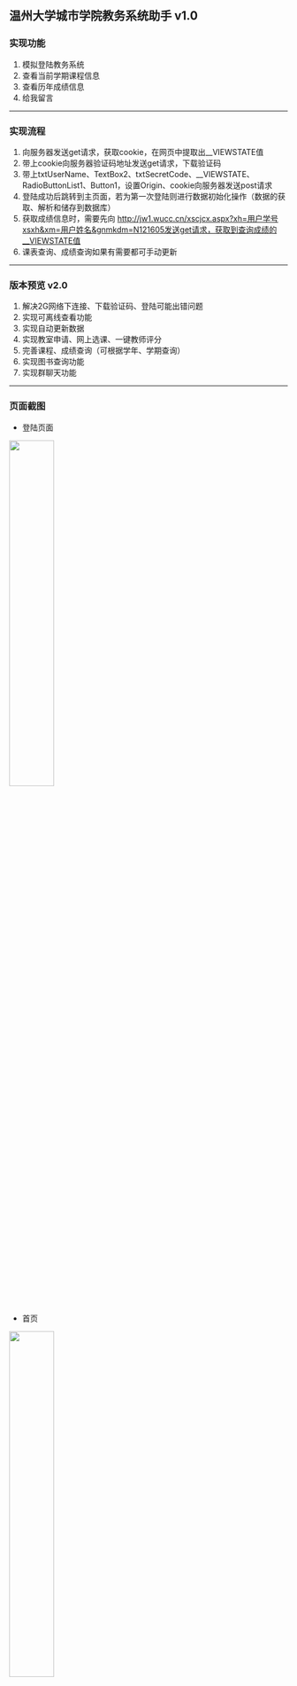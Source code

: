 ## 温州大学城市学院教务系统助手 v1.0


### 实现功能

1. 模拟登陆教务系统
2. 查看当前学期课程信息
3. 查看历年成绩信息
4. 给我留言

---

### 实现流程

1. 向服务器发送get请求，获取cookie，在网页中提取出__VIEWSTATE值
2. 带上cookie向服务器验证码地址发送get请求，下载验证码
3. 带上txtUserName、TextBox2、txtSecretCode、__VIEWSTATE、RadioButtonList1、Button1，设置Origin、cookie向服务器发送post请求
4. 登陆成功后跳转到主页面，若为第一次登陆则进行数据初始化操作（数据的获取、解析和储存到数据库）
5. 获取成绩信息时，需要先向 http://jw1.wucc.cn/xscjcx.aspx?xh=用户学号xsxh&xm=用户姓名&gnmkdm=N121605发送get请求，获取到查询成绩的__VIEWSTATE值
6. 课表查询、成绩查询如果有需要都可手动更新

---

### 版本预览 v2.0

1. 解决2G网络下连接、下载验证码、登陆可能出错问题
2. 实现可离线查看功能
3. 实现自动更新数据
4. 实现教室申请、网上选课、一键教师评分
5. 完善课程、成绩查询（可根据学年、学期查询）
6. 实现图书查询功能
7. 实现群聊天功能

---

### 页面截图

- 登陆页面

<img src="https://github.com/cyjthink/jwzs/blob/master/images-folder/%E7%99%BB%E9%99%86.png" width = "40%" />

- 首页

<img src="https://github.com/cyjthink/jwzs/blob/master/images-folder/%E9%A6%96%E9%A1%B5.png" width = "40%" />

- NavigationView

<img src="https://github.com/cyjthink/jwzs/blob/master/images-folder/NavigationView.png" width = "40%" />

- 课表查询

<img src="https://github.com/cyjthink/jwzs/blob/master/images-folder/%E8%AF%BE%E8%A1%A8%E6%9F%A5%E8%AF%A2.png" width = "40%" />

- 课表更新

<img src="https://github.com/cyjthink/jwzs/blob/master/images-folder/%E8%AF%BE%E8%A1%A8%E6%9B%B4%E6%96%B0.png" width = "40%" />

- 成绩查询

<img src="https://github.com/cyjthink/jwzs/blob/master/images-folder/%E6%88%90%E7%BB%A9%E6%9F%A5%E8%AF%A2.png" width = "40%" />

- 成绩更新

<img src="https://github.com/cyjthink/jwzs/blob/master/images-folder/%E6%88%90%E7%BB%A9%E6%9B%B4%E6%96%B0.png" width = "40%" />

- 成绩具体信息

<img src="https://github.com/cyjthink/jwzs/blob/master/images-folder/%E6%88%90%E7%BB%A9%E5%85%B7%E4%BD%93%E4%BF%A1%E6%81%AF.png" width = "40%" />

- 给我留言

<img src="https://github.com/cyjthink/jwzs/blob/master/images-folder/%E7%BB%99%E6%88%91%E7%95%99%E8%A8%80.png" width = "40%" />

---